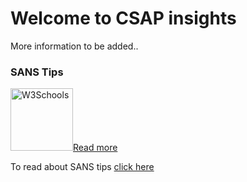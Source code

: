 # Welcome to CSAP insights

More information to be added..


### SANS Tips
<p><a href="https://www.w3schools.com"><img border="0" alt="W3Schools" src="https://user-images.githubusercontent.com/64637338/81290124-2e8dc000-9070-11ea-9375-ae4caa80809a.jpg" width="100" height="100">Read more</a></p>

<p>To read about SANS tips <a href="https://github.com/csapofficial/insights/blob/master/SANS%20free%20tools.pdf">click here</a></p>


